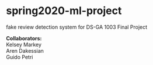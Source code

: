 # spring2020-ml-project
fake review detection system for DS-GA 1003 Final Project


<b>Collaborators:</b> <br/>
Kelsey Markey <br/>
Aren Dakessian <br/>
Guido Petri
